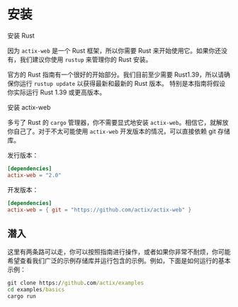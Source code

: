 # 安装

安装 Rust

因为 `actix-web` 是一个 Rust 框架，所以你需要 Rust 来开始使用它。如果你还没有，我们建议你使用 `rustup` 来管理你的 Rust 安装。

官方的 Rust 指南有一个很好的开始部分。我们目前至少需要 Rust1.39，所以请确保你运行 `rustup update` 以获得最新和最新的 Rust 版本。
特别是本指南将假设你实际运行 Rust 1.39 或更高版本。

安装 actix-web

多亏了 Rust 的 `cargo` 管理器，你不需要显式地安装 `actix-web`。相信它，就解放你自己了。对于不太可能使用 `actix-web` 开发版本的情况，可以直接依赖 git 存储库。

发行版本：

```toml
[dependencies]
actix-web = "2.0"
```

开发版本：

```toml
[dependencies]
actix-web = { git = "https://github.com/actix/actix-web" }
```

## 潜入

这里有两条路可以走，你可以按照指南进行操作，或者如果你非常不耐烦，你可能希望查看我们广泛的示例存储库并运行包含的示例。例如，下面是如何运行的基本示例：

```cmd
git clone https://github.com/actix/examples
cd examples/basics
cargo run
```
